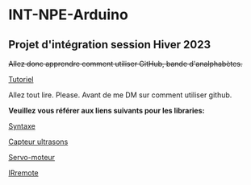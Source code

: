 # INT-NPE-Arduino
## Projet d'intégration session Hiver 2023

~~Allez donc apprendre comment utiliser GitHub, bande d'analphabètes.~~

[Tutoriel](https://docs.github.com/en/get-started)

Allez tout lire. Please. Avant de me DM sur comment utiliser github.


**Veuillez vous référer aux liens suivants pour les libraries:**

[Syntaxe](https://www.arduino.cc/reference/en/)

[Capteur ultrasons](https://www.arduino.cc/reference/en/libraries/hcsr04-ultrasonic-sensor/)

[Servo-moteur](https://docs.arduino.cc/learn/electronics/servo-motors)

[IRremote](https://github.com/Arduino-IRremote/Arduino-IRremote)
